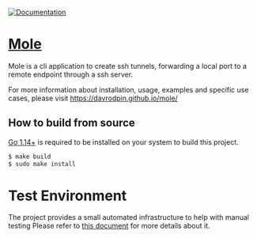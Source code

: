 [![Documentation](https://godoc.org/github.com/davrodpin/mole?status.svg)](http://godoc.org/github.com/davrodpin/mole)
# [Mole](https://davrodpin.github.io/mole/)

Mole is a cli application to create ssh tunnels, forwarding a local port to a
remote endpoint through a ssh server.

For more information about installation, usage, examples and specific use cases,
please visit https://davrodpin.github.io/mole/

## How to build from source

[Go 1.14+](https://golang.org/dl/) is required to be installed on your system to
build this project.

```sh
$ make build
$ sudo make install
```

# Test Environment

The project provides a small automated infrastructure to help with manual testing
Please refer to [this document](test-env/README.md) for more details about it.
